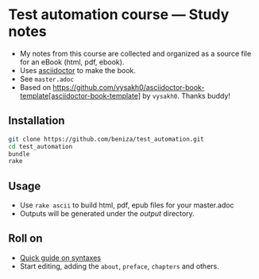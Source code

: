 Test automation course — Study notes 
====================================

- My notes from this course are collected and organized as a source file for an eBook (html, pdf, ebook).
- Uses [asciidoctor](http://asciidoctor.org) to make the book.
- See `master.adoc`
- Based on https://github.com/vysakh0/asciidoctor-book-template[asciidoctor-book-template] by `vysakh0`. Thanks buddy!


Installation
------------

```bash
git clone https://github.com/beniza/test_automation.git
cd test_automation
bundle
rake
```

Usage
-----

- Use `rake ascii` to build html, pdf, epub files for your master.adoc
- Outputs will be generated under the _output_ directory.

Roll on
-------
- [Quick guide on syntaxes](http://asciidoctor.org/docs/asciidoc-syntax-quick-reference/)
- Start editing, adding the  `about`, `preface`, `chapters` and others.
